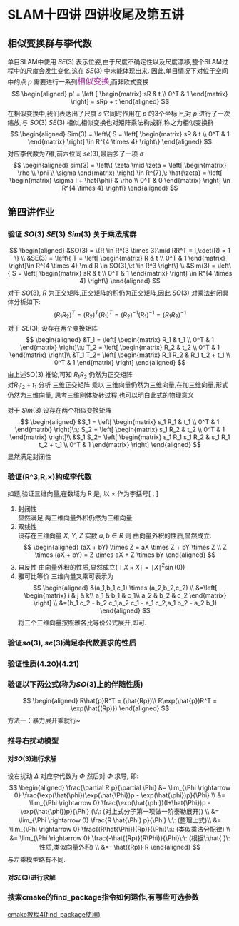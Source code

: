 # SLAM十四讲 四讲收尾及第五讲

## 相似变换群与李代数

单目SLAM中使用 $SE(3)$ 表示位姿,由于尺度不确定性以及尺度漂移,整个SLAM过程中的尺度会发生变化,这在 $SE(3)$ 中未能体现出来.
因此,单目情况下对位于空间中的点 $p$ 需要进行一系列<font color = #992399 size = 4>相似变换</font>,而非欧式变换
$$
\begin{aligned}
    p' = \left [
        \begin{matrix}
            sR & t \\
            0^T & 1
        \end{matrix}
    \right] = sRp + t
\end{aligned}
$$
在相似变换中,我们表达出了尺度 $s$ 它同时作用在 $p$ 的3个坐标上,对 $p$ 进行了一次缩放,与 $SO(3)$ $SE(3)$ 相似,相似变换也对矩阵乘法构成群,称之为相似变换群
$$
\begin{aligned}
    Sim(3) = \left\{
    S = \left[
    \begin{matrix}
        sR & t \\
        0^T & 1 
    \end{matrix}
    \right] \in R^{4 \times 4}
\right\}
\end{aligned}
$$
对应李代数为7维,前六位同 $se(3)$,最后多了一项 $\sigma$
$$
\begin{aligned}
    sim(3) = \left\{
        \zeta \mid \zeta = \left[
            \begin{matrix}
                \rho \\
                \phi \\
                \sigma
            \end{matrix}
        \right] \in R^{7},\: \hat{\zeta} = \left[
            \begin{matrix}
                \sigma I + \hat{\phi} & \rho \\
            0^T & 0
            \end{matrix}
        \right] \in R^{4 \times 4}
    \right\}
\end{aligned}
$$

## 第四讲作业

### 验证 $SO(3)$ $SE(3)$ $Sim(3)$ 关于乘法成群

$$
\begin{aligned}
&SO(3) = \{R \in R^{3 \times 3}\mid RR^T = I,\:det(R) = 1 \} \\
&SE(3) = \left\{
    T = \left[
        \begin{matrix}
            R & t \\
            0^T & 1
        \end{matrix}
        \right]\in R^{4 \times 4} \mid R \in SO(3),\:t \in R^3
    \right\} \\
&Sim(3) = \left\{
    S = \left[
    \begin{matrix}
        sR & t \\
        0^T & 1 
    \end{matrix}
    \right] \in R^{4 \times 4}
\right\}
\end{aligned}
$$
对于 $SO(3),\:R$ 为正交矩阵,正交矩阵的积仍为正交矩阵,因此 $SO(3)$ 对乘法封闭具体分析如下:
$$
(R_1 R_2)^T = (R_2)^T (R_1)^T = (R_2)^{-1} (R_1)^{-1} = (R_1 R_2)^{-1}
$$
对于 $SE(3),\:$设存在两个变换矩阵
$$
\begin{aligned}
&T_1 = \left[
    \begin{matrix}
        R_1 & t_1 \\
        0^T & 1
    \end{matrix}
    \right]\:\:
T_2 = \left[
    \begin{matrix}
        R_2 & t_2 \\
        0^T & 1
    \end{matrix}
    \right]\\
&T_1 T_2= \left[
    \begin{matrix}
        R_1 R_2 & R_1 t_2 + t_1 \\
        0^T & 1
    \end{matrix}
    \right]
\end{aligned}
$$
由上述SO(3) 推论,可知 $R_1 R_2$ 仍然为正交矩阵  
对$R_1 t_2 + t_1$ 分析 三维正交矩阵 乘以 三维向量仍然为三维向量,在加三维向量,形式仍然为三维向量, 思考三维刚体旋转过程,也可以明白此式的物理意义  

对于 $Sim(3)$ 设存在两个相似变换矩阵
$$
\begin{aligned}
&S_1 = \left[
    \begin{matrix}
        s_1 R_1 & t_1 \\
        0^T & 1
    \end{matrix}
    \right]\:\:
S_2 = \left[
    \begin{matrix}
        s_1 R_2 & t_2 \\
        0^T & 1
    \end{matrix}
    \right]\\
&S_1 S_2= \left[
    \begin{matrix}
        s_1 R_1 s_1 R_2 & s_1 R_1 t_2 + t_1 \\
        0^T & 1
    \end{matrix}
    \right]
\end{aligned}
$$
显然满足封闭性

### 验证(R^3,R,$\times$)构成李代数

如题,验证三维向量,在数域为 R 是, 以 $\times$ 作为李括号$[\:,\:]$

1. 封闭性  
   显然满足,两三维向量外积仍然为三维向量
2. 双线性  
   设存在三维向量 $X,\:Y,\:Z$ 实数 $a,b \in R$ 则
   由向量外积的性质,显然成立:
   $$ \begin{aligned}
   (aX + bY) \times Z = aX \times Z + bY \times Z \\
   Z \times (aX + bY) = Z \times aX + Z \times bY
   \end{aligned}
   $$
3. 自反性
   由向量外积的性质,显然成立($\mid X \times X\mid = \mid X\mid^2 \sin(0)$)
4. 雅可比等价
   三维向量叉乘可表示为
   $$
   \begin{aligned}
   &(a_1,b_1,c_1) \times (a_2,b_2,c_2) \\
   &=\left[
       \begin{matrix}
           i & j & k\\
           a_1 & b_1 & c_1\\
           a_2 & b_2 & c_2
       \end{matrix}
   \right] \\
   &=(b_1 c_2 - b_2 c_1,a_2 c_1 - a_1 c_2,a_1 b_2 - a_2 b_1)
   \end{aligned}
   $$
   将三个三维向量按照雅各比等价公式展开,即可.

### 验证$so(3),se(3)$满足李代数要求的性质

### 验证性质(4.20)(4.21)

### 验证以下两公式(称为$SO(3)$上的伴随性质)

$$
\begin{aligned}
    R\hat{p}R^T = (\hat{Rp})\\
    R\exp(\hat{p})R^T = \exp(\hat{(Rp)})
\end{aligned}
$$
方法一：暴力展开乘就行~

### 推导右扰动模型

#### 对$SO(3)$进行求解

设右扰动 $\Delta$ 对应李代数为 $\Phi$ 然后对 $\Phi$ 求导, 即:
$$
\begin{aligned}
  \frac{\partial R p}{\partial \Phi}
  &= \lim_{\Phi \rightarrow 0} \frac{\exp(\hat{\phi})\exp(\hat{\Phi})p - \exp(\hat{\phi})p}{\Phi} \\
  &= \lim_{\Phi \rightarrow 0} \frac{\exp(\hat{\phi})(I+\hat{\Phi})p - \exp(\hat{\phi})p}{\Phi} (\:\: (对上式分子第一项做一阶泰勒展开)) \\
  &= \lim_{\Phi \rightarrow 0} \frac{R \hat{\Phi} p}{\Phi} \:\: (整理上式)\\
  &= \lim_{\Phi \rightarrow 0} \frac{(R\hat{\Phi})(Rp)}{\Phi}\:\: (类似乘法分配律) \\
  &= \lim_{\Phi \rightarrow 0} \frac{-\hat{(Rp)}(R\Phi)}{\Phi}\:\: (根据\:\hat{ }\:性质,类似向量外积) \\
  &=- \hat{(Rp)} R
\end{aligned}
$$
与左乘模型略有不同.

#### 对$SE(3)$进行求解


### 搜索cmake的find_package指令如何运作,有哪些可选参数
[cmake教程4(find_package使用)](https://blog.csdn.net/haluoluo211/article/details/80559341)
